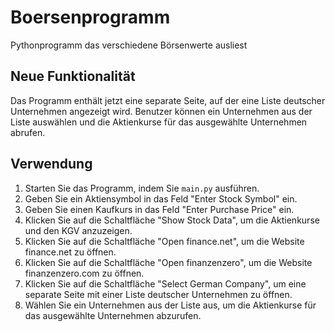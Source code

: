 # Boersenprogramm
Pythonprogramm das verschiedene Börsenwerte ausliest

## Neue Funktionalität

Das Programm enthält jetzt eine separate Seite, auf der eine Liste deutscher Unternehmen angezeigt wird. Benutzer können ein Unternehmen aus der Liste auswählen und die Aktienkurse für das ausgewählte Unternehmen abrufen.

## Verwendung

1. Starten Sie das Programm, indem Sie `main.py` ausführen.
2. Geben Sie ein Aktiensymbol in das Feld "Enter Stock Symbol" ein.
3. Geben Sie einen Kaufkurs in das Feld "Enter Purchase Price" ein.
4. Klicken Sie auf die Schaltfläche "Show Stock Data", um die Aktienkurse und den KGV anzuzeigen.
5. Klicken Sie auf die Schaltfläche "Open finance.net", um die Website finance.net zu öffnen.
6. Klicken Sie auf die Schaltfläche "Open finanzenzero", um die Website finanzenzero.com zu öffnen.
7. Klicken Sie auf die Schaltfläche "Select German Company", um eine separate Seite mit einer Liste deutscher Unternehmen zu öffnen.
8. Wählen Sie ein Unternehmen aus der Liste aus, um die Aktienkurse für das ausgewählte Unternehmen abzurufen.
